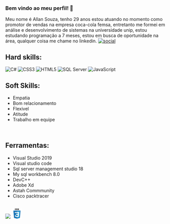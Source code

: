 ### Bem vindo ao meu perfil!  👋
Meu nome é Allan Souza, tenho 29 anos estou atuando no momento como promotor de vendas na empresa coca-cola femsa, entretanto me formei em análise e desenvolvimento de sistemas na universidade unip, estou estudando programação a 7 meses, estou em busca de oportunidade na área, qualquer coisa me chame no linkedin.
[![social](https://img.shields.io/badge/Linkedin--blue?style=for-the-badge&logo=linkedin&logoColor=blue)](https://www.linkedin.com/in/allan-souza-silva-794164146/)
## Hard skills:
<p>
<img src="https://upload.wikimedia.org/wikipedia/commons/thumb/7/7a/C_Sharp_logo.svg/225px-C_Sharp_logo.svg.png" alt="C#" height="30"/>
<img src="https://seeklogo.com/images/C/css3-logo-8724075274-seeklogo.com.png" alt="CSS3" height="30"/>
<img src="https://logodownload.org/wp-content/uploads/2016/10/html5-logo-1.png" alt="HTML5" height="30"/>
<img src="https://altyra.com/wp-content/uploads/2018/11/microsoft-sql-server-logo-png.png" alt="SQL Server" height="30"/>
  <img src="https://upload.wikimedia.org/wikipedia/commons/thumb/9/99/Unofficial_JavaScript_logo_2.svg/480px-Unofficial_JavaScript_logo_2.svg.png" alt="JavaScript" height="30"/>
</p>

## Soft Skills: 
 - Empatia 
 - Bom relacionamento 
 - Flexivel 
 - Atitude 
 - Trabalho em equipe
<br>

## Ferramentas:
 - Visual Studio 2019 
 - Visual studio code 
 - Sql server management studio 18
 - My sql workbench 8.0 
 - DevC++ 
 - Adobe Xd
 - Astah Commmunity
 - Cisco packtracer
 <br>
 <a href="#" alt="Gmail">
  <img src="https://img.shields.io/badge/-Gmail-FF0000?style=flat-square&labelColor=FF0000&logo=gmail&logoColor=white&link=https://allansouzasilva.github.io/curriculum/" /></a>
  <code><img height="32" src="https://raw.githubusercontent.com/github/explore/80688e429a7d4ef2fca1e82350fe8e3517d3494d/topics/css/css.png" alt="CSS"/></code>
